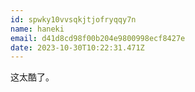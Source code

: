 ```yaml
---
id: spwky10vvsqkjtjofryqqy7n
name: haneki
email: d41d8cd98f00b204e9800998ecf8427e
date: 2023-10-30T10:22:31.471Z
---
```

这太酷了。
